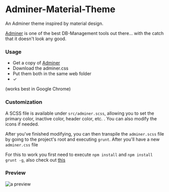 # Adminer-Material-Theme

An Adminer theme inspired by material design.

[Adminer](https://www.adminer.org/) is one of the best DB-Management tools out there... with the catch that it doesn't look any good.

### Usage
* Get a copy of [Adminer](https://www.adminer.org/)
* Download the adminer.css
* Put them both in the same web folder
* ✓

(works best in Google Chrome)

### Customization
A SCSS file is available under `src/adminer.scss`, allowing you to set the primary color, inactive color, header color, etc. . You can also modify the icons if needed.

After you've finished modifying, you can then transpile the `adminer.scss` file by going to the project's root and executing `grunt`. After you'll have a new `adminer.css` file

For this to work you first need to execute `npm install` and `npm install grunt -g`, also check out [this](https://github.com/gruntjs/grunt-contrib-sass#sass-task)

### Preview
<img src="http://stillhart.biz/project/adminer/table.png" alt="a preview"/>
